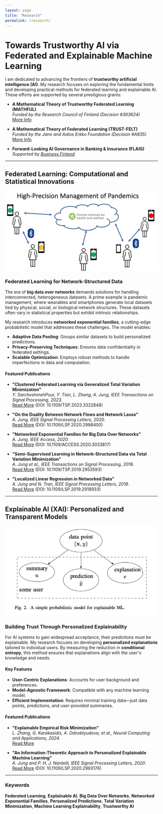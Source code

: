 ```yaml
---
layout: page
title: "Research"
permalink: /research/
---
```


# Towards Trustworthy AI via Federated and Explainable Machine Learning

I am dedicated to advancing the frontiers of **trustworthy artificial intelligence (AI)**. My research 
focuses on exploring the fundamental limits and developing practical methods for federated learning 
and explainable AI. These efforts are supported by several prestigious grants:

- **A Mathematical Theory of Trustworthy Federated Learning (MATHFUL)**  
  *Funded by the Research Council of Finland (Decision #363624)*  
  [More Info](https://research.fi/en/results/funding/81387)

- **A Mathematical Theory of Federated Learning (TRUST-FELT)**  
  *Funded by the Jane and Aatos Erkko Foundation (Decision #A835)*  
  [More Info](https://research.fi/en/results/funding/81021)

- **Forward-Looking AI Governance in Banking & Insurance (FLAIG)**  
  *Supported by [Business Finland](https://www.businessfinland.com/)*

---

## Federated Learning: Computational and Statistical Innovations

![Federated Learning in Pandemic Management](images/Pandemics.jpg)

### Federated Learning for Network-Structured Data

The era of **big data over networks** demands solutions for handling interconnected, heterogeneous datasets. 
A prime example is pandemic management, where wearables and smartphones generate local datasets tied by 
physical, social, or biological network structures. These datasets often vary in statistical properties but exhibit 
intrinsic relationships.

My research introduces **networked exponential families**, a cutting-edge probabilistic model that addresses these challenges. The model enables:

- **Adaptive Data Pooling**: Groups similar datasets to build personalized predictions.
- **Privacy-Preserving Techniques**: Ensures data confidentiality in federated settings.
- **Scalable Optimization**: Employs robust methods to handle imperfections in data and computation.

#### Featured Publications

- **"Clustered Federated Learning via Generalized Total Variation Minimization"**  
  *Y. SarcheshmehPour, Y. Tian, L. Zhang, A. Jung, IEEE Transactions on Signal Processing, 2023.*  
  [Read More](https://ieeexplore.ieee.org/document/10292435) (DOI: 10.1109/TSP.2023.3322848)

- **"On the Duality Between Network Flows and Network Lasso"**  
  *A. Jung, IEEE Signal Processing Letters, 2020.*  
  [Read More](https://ieeexplore.ieee.org/document/9103236) (DOI: 10.1109/LSP.2020.2998400)

- **"Networked Exponential Families for Big Data Over Networks"**  
  *A. Jung, IEEE Access, 2020.*  
  [Read More](https://ieeexplore.ieee.org/document/9239959) (DOI: 10.1109/ACCESS.2020.3033817)

- **"Semi-Supervised Learning in Network-Structured Data via Total Variation Minimization"**  
  *A. Jung et al., IEEE Transactions on Signal Processing, 2019.*  
  [Read More](https://ieeexplore.ieee.org/document/8902040) (DOI: 10.1109/TSP.2019.2953593)

- **"Localized Linear Regression in Networked Data"**  
  *A. Jung and N. Tran, IEEE Signal Processing Letters, 2019.*  
  [Read More](https://ieeexplore.ieee.org/document/8721536) (DOI: 10.1109/LSP.2019.2918933)

---

## Explainable AI (XAI): Personalized and Transparent Models

![Explainable Machine Learning](images/ProbModelXML.png "Explainable Machine Learning")

### Building Trust Through Personalized Explainability

For AI systems to gain widespread acceptance, their predictions must be explainable. My research 
focuses on developing **personalized explanations** tailored to individual users. By measuring the 
reduction in **conditional entropy**, this method ensures that explanations align with the user's knowledge and needs.

#### Key Features

- **User-Centric Explanations**: Accounts for user background and preferences.
- **Model-Agnostic Framework**: Compatible with any machine learning model.
- **Efficient Implementation**: Requires minimal training data—just data points, predictions, and user-provided summaries.

#### Featured Publications

- **"Explainable Empirical Risk Minimization"**  
  *L. Zhang, G. Karakasidis, A. Odnoblyudova, et al., Neural Computing and Applications, 2024.*  
  [Read More](https://doi.org/10.1007/s00521-023-09269-3)

- **"An Information-Theoretic Approach to Personalized Explainable Machine Learning"**  
  *A. Jung and P. H. J. Nardelli, IEEE Signal Processing Letters, 2020.*  
  [Read More](https://ieeexplore.ieee.org/document/9089200) (DOI: 10.1109/LSP.2020.2993176)

---

### Keywords

**Federated Learning**, **Explainable AI**, **Big Data Over Networks**, **Networked Exponential Families**, **Personalized Predictions**, **Total Variation Minimization**, **Machine Learning Explainability**, **Trustworthy AI**
